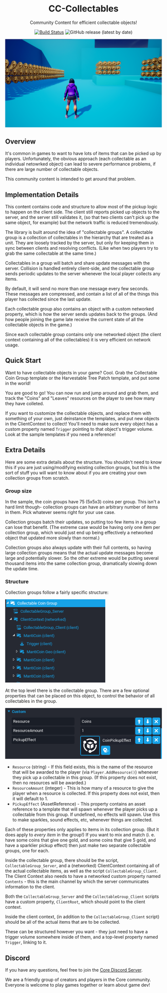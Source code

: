 <div align="center">

# CC-Collectables

Community Content for efficient collectable objects!

[![Build Status](https://github.com/Core-Team-META/CC-Collectables/workflows/CI/badge.svg)](https://github.com/Core-Team-META/CC-Collectables/actions/workflows/ci.yml?query=workflow%3ACI%29)
![GitHub release (latest by date)](https://img.shields.io/github/v/release/Core-Team-META/CC-Collectables?style=plastic)

![TitleCard](ReadmeImages/HeaderImage.png)

</div>

## Overview

It's common in games to want to have lots of items that can be picked up by players. Unfortunately, the
obvious approach (each collectable as an individual netowrked object) can lead to severe performance
problems, if there are large number of collectable objects.

This community content is intended to get around that problem.

## Implementation Details

This content contains code and structure to allow most of the pickup logic to happen on the client side.
The client still reports picked up objects to the server, and the server still validates it, (so that
two clients can't pick up the same object, for example) but the network traffic is reduced tremendously.

The library is built around the idea of "collectable groups". A collectable group is a collection of
collectables in the hierarchy that are treated as a unit. They are loosely tracked by the server, but
only for keeping them in sync between clients and resolving conflicts. (Like when two players try to
grab the same collectable at the same time.)

Collectables in a group will batch and share update messages with the server. Collision is handled
entirely client-side, and the collectable group sends periodic updates to the server whenever the
local player collects any items.

By default, it will send no more than one message every few seconds.  These messages are compressed,
and contain a list of all of the things this player has collected since the last update.

Each collectable group also contains an object with a custom networked property, which is how the
server sends updates back to the groups. (And how people joining the game late receive the current
state of all the collectable objects in the game.)

Since each collectable group contains only one networked object (the client context containing all
of the collectables) it is very efficient on network usage.

## Quick Start

Want to have collectable objects in your game? Cool. Grab the Collectable Coin Group template
or the Harvestable Tree Patch template, and put some in the world!

You are good to go! You can now run and jump around and grab them, and track the "Coins" and "Leaves"
resources on the player to see how many they have colleted.

If you want to customize the collectable objects, and replace them with something of your own,
just deinstance the templates, and put new objects in the ClientContext to collect!  You'll need
to make sure every object has a custom property named `Trigger` pointing to that object's trigger
volume.  Look at the sample templates if you need a reference!

## Extra Details

Here are some extra details about the structure. You shouldn't need to know this if you are just
using/modifying existing collection groups, but this is the sort of stuff you will want to
know about if you are creating your own collection groups from scratch.

### Group size

In the sample, the coin groups have 75 (5x5x3) coins per group. This isn't a hard limit though-
collection groups can have an arbitrary number of items in them. Pick whatever seems right for your
use case.

Collection groups batch their updates, so putting too few items in a group can lose that benefit.
(The extreme case would be having only one item per collection group, which would just end up being
effectively a networked object that updated more slowly than normal.)

Collection groups also always update with their full contents, so having large collection groups
means that the actual update messages become large and potentially slower. So the other extreme
would be putting several thousand items into the same collection group, dramatically slowing down
the update time.

### Structure

Collection groups follow a fairly specific structure:

![My image](/ReadmeImages/BasicStructure.png)

At the top level there is the collectable group. There are a few optional properties that can be placed
on this object, to control the behavior of all collectables in the group.

![My image](/ReadmeImages/CollectableProperties.png)

* `Resource` (string) - If this field exists, this is the name of the resource that will be awarded to the player (via `Player.AddResource()`)
  whenever they pick up a collectable in this group. (If this property does not exist, then no resources will be awarded.)
* `ResourceAmount` (integer) - This is how many of a resource to give the player when a resource is collected.  If this property does
  not exist, then it will default to 1.
* `PickupEffect` (AssetReference) - This property contains an asset reference to a template that will spawn whenever the player picks up
  a collectable from this group. If undefined, no effects will spawn. Use this to make sparkles, sound effects, etc, whenever things
  are collected.

Each of these properties only applies to items in its collection group. (But it does apply to *every item* in the group!)
If you want to mix and match (i. e. have some coins that give one gold, and some coins that give 5 gold, and have a sparklier pickup effect) then
just make two separate collectable groups, one for each.

Inside the collectable group, there should be the script, `CollectableGroup_Server`, and a (networked) ClientContext
containing all of the actual collectable items, as well as the script `CollectableGroup_Client`. The Client Context
also needs to have a networked custom property named `Contents` - this is the main channel by which the server
communicates information to the client.

Both the `CollectableGroup_Server` and the `CollectableGroup_Client` scripts have a custom property, `ClientRoot`,
which should point to the client context.

Inside the client context, (in addition to the `CollectableGroup_Client` script) should be all of the actual items
that are to be collected.

These can be structured however you want - they just need to have a trigger volume somewhere inside of them, and a
top-level property named `Trigger`, linking to it.

## Discord

If you have any questions, feel free to join the [Core Discord Server](https://discord.coregames.com).

We are a friendly group of creators and players in the Core community. Everyone is welcome to play games together or learn about game dev!

